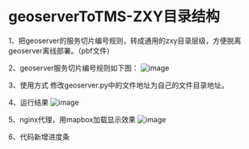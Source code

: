 #  geoserverToTMS-ZXY目录结构

1、把geoserver的服务切片编号规则，转成通用的zxy目录层级，方便脱离geoserver离线部署。（pbf文件）

2、geoserver服务切片编号规则如下图：
![image](https://github.com/JerckyLY/geoserverToTMS/blob/master/images/1.png)

3、使用方式
修改geoserver.py中的文件地址为自己的文件目录地址。

4、运行结果
![image](https://github.com/JerckyLY/geoserverToTMS/blob/master/images/2.png)

5、nginx代理，用mapbox加载显示效果
![image](https://github.com/JerckyLY/geoserverToTMS/blob/master/images/4.png)

6、代码新增进度条
